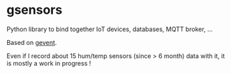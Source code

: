 # gsensors

Python library to bind together IoT devices, databases, MQTT broker, ...

Based on [gevent](http://www.gevent.org/).

Even if I record about 15 hum/temp sensors (since > 6 month) data with it, it is mostly a work in progress !
